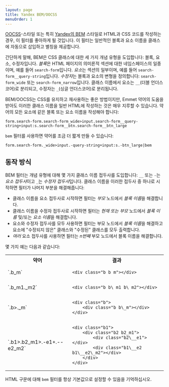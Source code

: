 ```yaml
---
layout: page
title: Yandex BEM/OOCSS
menuOrder: 1
---
```


[OOCSS](http://coding.smashingmagazine.com/2011/12/12/an-introduction-to-object-oriented-css-oocss/)-스타일 또는 특히 [Yandex의 BEM](http://coding.smashingmagazine.com/2012/04/16/a-new-front-end-methodology-bem/) 스타일로 HTML과 CSS 코드를 작성하는 경우, 이 필터를 좋아하게 될 것입니다. 이 필터는 일반적인 블록과 요소 이름을 클래스에 자동으로 삽입하고 별칭을 제공합니다.

간단하게 말해, BEM은 CSS 클래스에 대한 세 가지 개념 유형을 도입합니다: 블록, 요소, 수정자입니다. *블록*은 HTML 페이지의 의미론적 섹션에 대한 네임스페이스의 일종이며, 예를 들어 `search-form`입니다. *요소*는 섹션의 일부이며, 예를 들어 `search-form__query-string`입니다. *수정자*는 블록과 요소의 변형을 정의합니다: `search-form_wide` 또는 `search-form_narrow`입니다. 클래스 이름에서 요소는 `__`(더블 언더스코어)로 분리되고, 수정자는 `_`(싱글 언더스코어)로 분리됩니다.

BEM/OOCSS는 CSS를 유지하고 재사용하는 좋은 방법이지만, Emmet 약어의 도움을 받아도 이러한 클래스 이름을 일반 HTML에 작성하는 것은 매우 지루할 수 있습니다. 약어의 모든 요소에 같은 블록 또는 요소 이름을 작성해야 합니다:

    form.search-form.search-form_wide>input.search-form__query-string+input:s.search-form__btn.search-form__btn_large

`bem` 필터를 사용하면 약어를 조금 더 짧게 만들 수 있습니다:

    form.search-form._wide>input.-query-string+input:s.-btn_large|bem

## 동작 방식

BEM 필터는 개념 유형에 대해 몇 가지 클래스 이름 접두사를 도입합니다: `__` 또는 `-`는 *요소 접두사*이고 `_`는 *수정자 접두사*입니다. 클래스 이름을 이러한 접두사 중 하나로 시작하면 필터가 나머지 부분을 해결해줍니다:

- 클래스 이름을 요소 접두사로 시작하면 필터는 _부모_ 노드에서 *블록 이름*을 해결합니다.
- 클래스 이름을 수정자 접두사로 시작하면 필터는 _현재 또는 부모_ 노드에서 _블록 이름_ 및/또는 *요소 이름*을 해결합니다.
- 요소와 수정자 접두사를 모두 사용하면 필터는 부모 노드에서 *블록 이름*을 해결하고 요소에 "수정되지 않은" 클래스와 "수정된" 클래스를 모두 출력합니다.
- _여러_ 요소 접두사를 사용하면 필터는 _n번째_ 부모 노드에서 블록 이름을 해결합니다.

몇 가지 예는 다음과 같습니다:

<table>
<tr>
<th>약어</th>
<th>결과</th>
</tr>
<tr>
<td>`.b_m`</td>
<td>
<pre><code>&lt;div class="b b_m">&lt;/div></code></pre>
</td>
</tr>

<tr>
<td>`.b_m1._m2`</td>
<td>
<pre><code>&lt;div class="b b\_m1 b\_m2">&lt;/div></code></pre>
</td>
</tr>

<tr>
<td>`.b>._m`</td>
<td>
<pre><code>&lt;div class="b">
	&lt;div class="b b\_m">&lt;/div>
&lt;/div></code></pre>
</td>
</tr>

<tr>
<td>`.b1>.b2_m1>.-e1+.--e2_m2`</td>
<td>
<pre><code>&lt;div class="b1"&gt;
	&lt;div class="b2 b2_m1"&gt;
		&lt;div class="b2\__e1"&gt;&lt;/div&gt;
		&lt;div class="b1\__e2 b1\__e2\_m2"&gt;&lt;/div&gt;
	&lt;/div&gt;
&lt;/div&gt;</code></pre>
</td>
</tr>

</table>

HTML 구문에 대해 `bem` 필터를 항상 기본값으로 설정할 수 있음을 기억하십시오.
